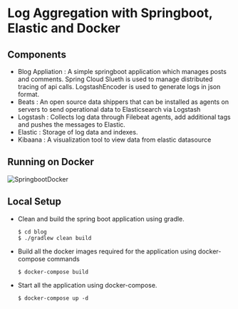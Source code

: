 # Log Aggregation with Springboot, Elastic and Docker

## Components
- Blog Appliation : A simple springboot application which manages posts and comments. Spring Cloud Slueth is used to manage distributed tracing of api calls. LogstashEncoder is used to generate logs in json format.
- Beats : An open source data shippers that can be installed as agents on servers to send operational data to Elasticsearch via Logstash
- Logstash : Collects log data through Filebeat agents, add additional tags and pushes the messages to Elastic.
- Elastic : Storage of log data and indexes.
- Kibaana : A visualization tool to view data from elastic datasource

## Running on Docker
![SpringbootDocker](SprintbootELK.png)

## Local Setup
- Clean and build the spring boot application using gradle.
  ```
  $ cd blog
  $ ./gradlew clean build
  ```
- Build all the docker images required for the application using docker-compose commands
  ```
  $ docker-compose build
  ```
- Start all the application using docker-compose.
  ```
  $ docker-compose up -d
  ```
